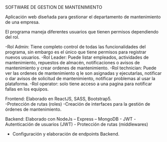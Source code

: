 SOFTWARE DE GESTION DE MANTENIMIENTO

Aplicación web diseñada para gestionar  el departamento de mantenimiento de una empresa.

El programa maneja diferentes usuarios que tienen permisos dependiendo del rol.

-Rol Admin: Tiene completo control de todas las funcionalidades del programa, sin embargo es el único que tiene permisos para registrar nuevos usuarios.
-Rol Leader: Puede listar empleados, actividades de mantenimiento, repuestos de almacén, notificaciones o avisos de mantenimiento y crear ordenes de mantenimiento.
-Rol technician: Puede ver las ordenes de mantenimiento q le son asignadas y ejecutarlas, notificar o dar avisos de solicitud de mantenimiento, notificar problemas al usar la plataforma.
-Rol operator: solo tiene acceso a una pagina para notificar fallas en los equipos.

Frontend: Elaborado en ReactJS, SASS, Bootstrap5.  
-Protección de rutas (roles) -Creación de interfaces para la gestión de órdenes de mantenimiento.

Backend: Elaborado con NodeJs – Express – MongoDB - JWT 
-Autenticación de usuarios (JWT) - Protección de rutas (middlewares)
- Configuración y elaboración de endpoints Backend.
